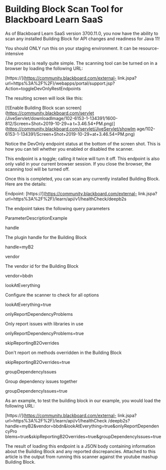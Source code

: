 # Building Block Scan Tool for Blackboard Learn SaaS
As of Blackboard Learn SaaS version 3700.11.0, you now have the ability to
scan any installed Building Block for API changes and readiness for Java 11!

You should ONLY run this on your staging environment. It can be resource-
intensive

The process is really quite simple. The scanning tool can be turned on in a
browser by loading the following URL:

[https://](https://community.blackboard.com/external-
link.jspa?url=https%3A%2F%2F)<your Blackboard
domain>/webapps/portal/support.jsp?Action=toggleDevOnlyRestEndpoints

The resulting screen will look like this:

[![Enable Building Block scan screen](https://community.blackboard.com/servlet
/JiveServlet/downloadImage/102-6153-1-134391/1600-812/Screen+Shot+2019-10-29+a
t+3.46.54+PM.png)](https://community.blackboard.com/servlet/JiveServlet/showIm
age/102-6153-1-134391/Screen+Shot+2019-10-29+at+3.46.54+PM.png)

Notice the DevOnly endpoint status at the bottom of the screen shot. This is
how you can tell whether you enabled or disabled the scanner.

This endpoint is a toggle; calling it twice will turn it off. This endpoint is
also only valid in your current browser session. If you close the browser, the
scanning tool will be turned off.

Once this is completed, you can scan any currently installed Building Block.
Here are the details:

Endpoint: [https://](https://community.blackboard.com/external-
link.jspa?url=https%3A%2F%2F)<your Blackboard
domain>/learn/api/v1/healthCheck/deepb2s

The endpoint takes the following query parameters

ParameterDescriptionExample

handle

The plugin handle for the Building Block

handle=myB2

vendor

The vendor id for the Building Block

vendor=bbdn

lookAtEverything

Configure the scanner to check for all options

lookAtEverything=true

onlyReportDependencyProblems

Only report issues with libraries in use

onlyReportDependencyProblems=true

skipReportingB2Overrides

Don't report on methods overridden in the Building Block

skipReportingB2Overrides=true

groupDependencyIssues

Group dependency issues together

groupDependencyIssues=true

As an example, to test the building block in our example, you would load the
following URL:

[https://](https://community.blackboard.com/external-
link.jspa?url=https%3A%2F%2F)<your Blackboard domain>/learn/api/v1/healthCheck
/deepb2s?handle=myB2&vendor=bbdn&lookAtEverything=true&onlyReportDependencyPro
blems=true&skipReportingB2Overrides=true&groupDependencyIssues=true

The result of loading this endpoint is a JSON body containing information
about the Building Block and any reported discrepancies. Attached to this
article is the output from running this scanner against the youtube mashup
Building Block.

